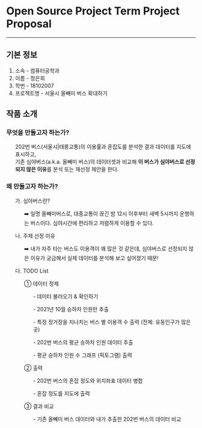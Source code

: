 # Open Source Project Term Project Proposal

-------

## 기본 정보
<ol>
  <li>소속 - 컴퓨터공학과</li>
  <li>이름 - 정은희</li>
  <li>학번 - 18102007 </li>
  <li>프로젝트명 - 서울시 올빼미 버스 확대하기</li>
</ol>

## 작품 소개

  ### 무엇을 만들고자 하는가?
  <ul>
      202번 버스(서울시|태릉교통)의 이용률과 혼잡도를 분석한 결과 데이터를 지도에 표시하고, <br>
      기존 심야버스(a.k.a. 올빼미 버스)의 데이터셋과 비교해 <strong>이 버스가 심야버스로 선정되지 않은 이유</strong>를 분석 또는 재선정 제안을 한다.
    <br>
  </ul>
  
  ### 왜 만들고자 하는가?
  <ul>
    가. 심야버스란?
  <ul>➡️ 일명 올빼미버스로, 대중교통이 끊긴 밤 12시 이후부터 새벽 5시까지 운행하는 버스이다. 심야시간에 편리하고 저렴하게 이용할 수 있다.</ul>
  </ul>
  <ul>
    나. 주제 선정 이유
    <ul>➡️ 내가 자주 타는 버스도 이용객이 꽤 많은 것 같은데, 심야버스로 선정되지 않은 이유가 궁금해서 실제 데이터를 분석해 보고 싶어졌기 때문!</ul>
  </ul>
  <ul>
    다. TODO List
    <ul>① 데이터 정제
      <ol>- 데이터 불러오기 & 확인하기</ol>
      <ol>- 2021년 10월 승하차 인원만 추출</ol>
      <ol>- 특정 정거장을 지나치는 버스 별 이용객 수 출력 (전제: 유동인구가 많은 곳)</ol>
      <ol>- 202번 버스의 평균 승하차 인원 데이터 추출</ol>
      <ol>- 평균 승하차 인원 수 그래프 (픽토그램) 출력</ol>
    </ul>
    <ul>② 출력
      <ol>- 202번 버스의 혼잡 정도와 위치좌표 데이터 병합</ol>
      <ol>- 혼잡 정도를 지도에 출력</ol>
    </ul>
    <ul>③ 결과 비교
      <ol>- 기존 올빼미 버스 데이터와 내가 추출한 202번 버스의 데이터 비교</ol>
    </ul>
  </ul>
  
